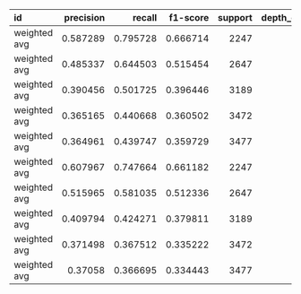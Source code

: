 | id           |   precision |   recall |   f1-score |   support |   depth_constraint | model      |
|:-------------|------------:|---------:|-----------:|----------:|-------------------:|:-----------|
| weighted avg |    0.587289 | 0.795728 |   0.666714 |      2247 |                  1 | V1model    |
| weighted avg |    0.485337 | 0.644503 |   0.515454 |      2647 |                  2 | V1model    |
| weighted avg |    0.390456 | 0.501725 |   0.396446 |      3189 |                  3 | V1model    |
| weighted avg |    0.365165 | 0.440668 |   0.360502 |      3472 |                  4 | V1model    |
| weighted avg |    0.364961 | 0.439747 |   0.359729 |      3477 |                  5 | V1model    |
| weighted avg |    0.607967 | 0.747664 |   0.661182 |      2247 |                  1 | V0baseline |
| weighted avg |    0.515965 | 0.581035 |   0.512336 |      2647 |                  2 | V0baseline |
| weighted avg |    0.409794 | 0.424271 |   0.379811 |      3189 |                  3 | V0baseline |
| weighted avg |    0.371498 | 0.367512 |   0.335222 |      3472 |                  4 | V0baseline |
| weighted avg |    0.37058  | 0.366695 |   0.334443 |      3477 |                  5 | V0baseline |